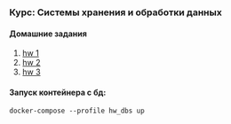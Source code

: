 ### Курс: Системы хранения и обработки данных

#### Домашние задания

1. [hw 1](./hws/hw_1/README.MD)
2. [hw 2](./hws/hw_2/README.MD)
2. [hw 3](./hws/hw_3/README.MD)

#### Запуск контейнера с бд:
```
docker-compose --profile hw_dbs up
```